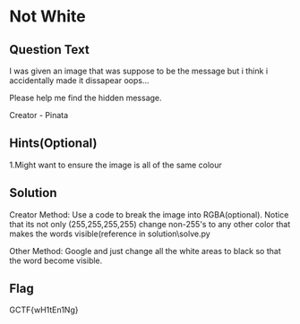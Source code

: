 # Not White

## Question Text
I was given an image that was suppose to be the message but i think i accidentally made it dissapear oops...

Please help me find the hidden message.

Creator - Pinata

## Hints(Optional)
  1.Might want to ensure the image is all of the same colour
  
## Solution
Creator Method:
Use a code to break the image into RGBA(optional). Notice that its not only (255,255,255,255) change non-255's to any other color that 
makes the words visible(reference in solution\\solve.py

Other Method:
Google and just change all the white areas to black so that the word become visible.

## Flag
GCTF{wH1tEn1Ng}
